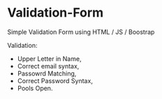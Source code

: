 # Validation-Form
Simple Validation Form using HTML / JS / Boostrap

Validation: 
- Upper Letter in Name,
- Correct email syntax,
- Passowrd Matching,
- Correct Password Syntax,
- Pools Open.
